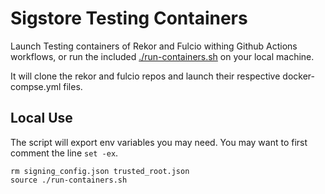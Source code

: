 # Sigstore Testing Containers

Launch Testing containers of Rekor and Fulcio withing Github Actions workflows, or run the included [./run-containers.sh](./run-containers.sh) on your local machine.

It will clone the rekor and fulcio repos and launch their respective docker-compse.yml files.

## Local Use

The script will export env variables you may need. You may want to first comment the line `set -ex`.

```shell
rm signing_config.json trusted_root.json
source ./run-containers.sh
```
